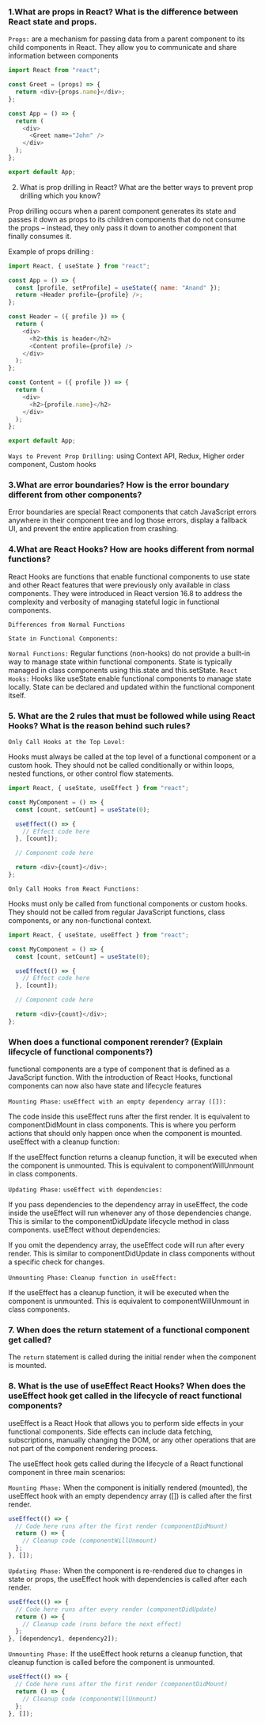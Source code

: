 ### 1.What are props in React? What is the difference between React state and props.

`Props:` are a mechanism for passing data from a parent component to its child components in React. They allow you to communicate and share information between components

```js
import React from "react";

const Greet = (props) => {
  return <div>{props.name}</div>;
};

const App = () => {
  return (
    <div>
      <Greet name="John" />
    </div>
  );
};

export default App;
```

2. What is prop drilling in React? What are the better ways to prevent prop drilling which you know?

Prop drilling occurs when a parent component generates its state and passes it down as props to its children components that do not consume the props – instead, they only pass it down to another component that finally consumes it.

Example of props drilling :

```js
import React, { useState } from "react";

const App = () => {
  const [profile, setProfile] = useState({ name: "Anand" });
  return <Header profile={profile} />;
};

const Header = ({ profile }) => {
  return (
    <div>
      <h2>this is header</h2>
      <Content profile={profile} />
    </div>
  );
};

const Content = ({ profile }) => {
  return (
    <div>
      <h2>{profile.name}</h2>
    </div>
  );
};

export default App;
```

`Ways to Prevent Prop Drilling:` using Context API, Redux, Higher order component, Custom hooks

### 3.What are error boundaries? How is the error boundary different from other components?

Error boundaries are special React components that catch JavaScript errors anywhere in their component tree and log those errors, display a fallback UI, and prevent the entire application from crashing.

### 4.What are React Hooks? How are hooks different from normal functions?

React Hooks are functions that enable functional components to use state and other React features that were previously only available in class components. They were introduced in React version 16.8 to address the complexity and verbosity of managing stateful logic in functional components.

`Differences from Normal Functions`

`State in Functional Components:`

`Normal Functions:` Regular functions (non-hooks) do not provide a built-in way to manage state within functional components. State is typically managed in class components using this.state and this.setState.
`React Hooks:` Hooks like useState enable functional components to manage state locally. State can be declared and updated within the functional component itself.

### 5. What are the 2 rules that must be followed while using React Hooks? What is the reason behind such rules?

`Only Call Hooks at the Top Level:`

Hooks must always be called at the top level of a functional component or a custom hook. They should not be called conditionally or within loops, nested functions, or other control flow statements.

```js
import React, { useState, useEffect } from "react";

const MyComponent = () => {
  const [count, setCount] = useState(0);

  useEffect(() => {
    // Effect code here
  }, [count]);

  // Component code here

  return <div>{count}</div>;
};
```

`Only Call Hooks from React Functions:`

Hooks must only be called from functional components or custom hooks. They should not be called from regular JavaScript functions, class components, or any non-functional context.

```js
import React, { useState, useEffect } from "react";

const MyComponent = () => {
  const [count, setCount] = useState(0);

  useEffect(() => {
    // Effect code here
  }, [count]);

  // Component code here

  return <div>{count}</div>;
};
```

### When does a functional component rerender? (Explain lifecycle of functional components?)

functional components are a type of component that is defined as a JavaScript function. With the introduction of React Hooks, functional components can now also have state and lifecycle features

`Mounting Phase:`
`useEffect with an empty dependency array ([]):`

The code inside this useEffect runs after the first render. It is equivalent to componentDidMount in class components.
This is where you perform actions that should only happen once when the component is mounted.
useEffect with a cleanup function:

If the useEffect function returns a cleanup function, it will be executed when the component is unmounted.
This is equivalent to componentWillUnmount in class components.

`Updating Phase:`
`useEffect with dependencies:`

If you pass dependencies to the dependency array in useEffect, the code inside the useEffect will run whenever any of those dependencies change.
This is similar to the componentDidUpdate lifecycle method in class components.
useEffect without dependencies:

If you omit the dependency array, the useEffect code will run after every render.
This is similar to componentDidUpdate in class components without a specific check for changes.

`Unmounting Phase:`
`Cleanup function in useEffect:`

If the useEffect has a cleanup function, it will be executed when the component is unmounted.
This is equivalent to componentWillUnmount in class components.

### 7. When does the return statement of a functional component get called?

The `return` statement is called during the initial render when the component is mounted.

### 8. What is the use of useEffect React Hooks? When does the useEffect hook get called in the lifecycle of react functional components?

useEffect is a React Hook that allows you to perform side effects in your functional components. Side effects can include data fetching, subscriptions, manually changing the DOM, or any other operations that are not part of the component rendering process.

The useEffect hook gets called during the lifecycle of a React functional component in three main scenarios:

`Mounting Phase:` When the component is initially rendered (mounted), the useEffect hook with an empty dependency array ([]) is called after the first render.

```js
useEffect(() => {
  // Code here runs after the first render (componentDidMount)
  return () => {
    // Cleanup code (componentWillUnmount)
  };
}, []);
```

`Updating Phase:` When the component is re-rendered due to changes in state or props, the useEffect hook with dependencies is called after each render.

```js
useEffect(() => {
  // Code here runs after every render (componentDidUpdate)
  return () => {
    // Cleanup code (runs before the next effect)
  };
}, [dependency1, dependency2]);
```

`Unmounting Phase:` If the useEffect hook returns a cleanup function, that cleanup function is called before the component is unmounted.

```js
useEffect(() => {
  // Code here runs after the first render (componentDidMount)
  return () => {
    // Cleanup code (componentWillUnmount)
  };
}, []);
```
